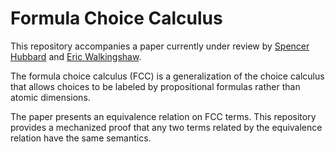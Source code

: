 # Formula Choice Calculus

This repository accompanies a paper currently under review by [Spencer
Hubbard][Spencer] and [Eric Walkingshaw][Eric]. 

The formula choice calculus (FCC) is a generalization of the choice calculus
that allows choices to be labeled by propositional formulas rather than atomic
dimensions.

The paper presents an equivalence relation on FCC terms. This repository
provides a mechanized proof that any two terms related by the equivalence
relation have the same semantics.


[Eric]: http://web.engr.oregonstate.edu/~walkiner/
[Spencer]: http://web.engr.oregonstate.edu/~hubbarsp/
